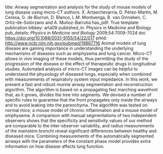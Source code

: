 title: Airway segmentation and analysis for the study of mouse models of lung disease using micro-CT
authors: X. Artaechevarria, D. Pérez-Martin, M. Ceresa, G. de Biurrun, D. Blanco, L.M. Montuenga, B. van Ginneken, C. Ortiz-de-Solórzano and A. Muñoz-Barrutia
has_pdf: True
template: publication
bibkey: arta09
published_in: Physics in Medicine and Biology
pub_details: <i>Physics in Medicine and Biology</i> 2009;54:7009-7024
doi: https://doi.org/10.1088/0031-9155/54/22/017
pmid: http://www.ncbi.nlm.nih.gov/pubmed/19887716
Animal models of lung disease are gaining importance in understanding the underlying mechanisms of diseases such as emphysema and lung cancer. Micro-CT allows in vivo imaging of these models, thus permitting the study of the progression of the disease or the effect of therapeutic drugs in longitudinal studies. Automated analysis of micro-CT images can be helpful to understand the physiology of diseased lungs, especially when combined with measurements of respiratory system input impedance. In this work, we present a fast and robust murine airway segmentation and reconstruction algorithm. The algorithm is based on a propagating fast marching wavefront that, as it grows, divides the tree into segments. We devised a number of specific rules to guarantee that the front propagates only inside the airways and to avoid leaking into the parenchyma. The algorithm was tested on normal mice, a mouse model of chronic inflammation and a mouse model of emphysema. A comparison with manual segmentations of two independent observers shows that the specificity and sensitivity values of our method are comparable to the inter-observer variability, and radius measurements of the mainstem bronchi reveal significant differences between healthy and diseased mice. Combining measurements of the automatically segmented airways with the parameters of the constant phase model provides extra information on how disease affects lung function.

